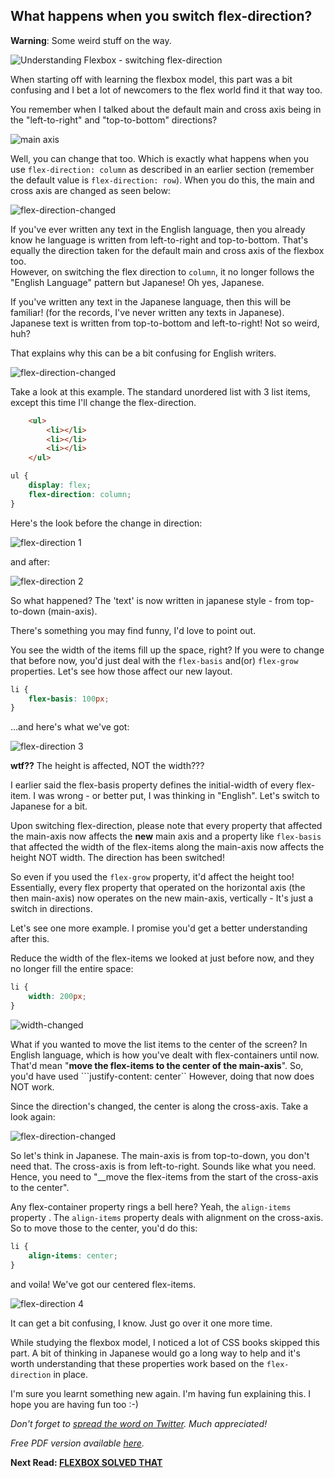 ## What happens when you switch flex-direction?
**Warning**: Some weird stuff on the way.

![Understanding Flexbox - switching flex-direction](http://i.imgur.com/ILmpwiY.jpg)

When starting off with learning the flexbox model, this part was a bit confusing and I bet a lot of newcomers to the flex world find it that way too.

You remember when I talked about the default main and cross axis being in the "left-to-right" and "top-to-bottom" directions?

![main axis](http://i.imgur.com/8DgaIMV.jpg)

Well, you can change that too. Which is exactly what happens when you use ```flex-direction: column``` as described in an earlier section (remember the default value is ```flex-direction: row```). When you do this, the main and cross axis are changed as seen below:

![flex-direction-changed](http://i.imgur.com/DrkcwNn.jpg)

If you've ever written any text in the English language, then you already know he language is written from left-to-right and top-to-bottom. That's equally the direction taken for the default main and cross axis of the flexbox too.  
However, on switching the flex direction to ```column```, it no longer follows the "English Language" pattern but Japanese! Oh yes, Japanese.

If you've written any text in the Japanese language, then this will be familiar! (for the records, I've never written any texts in Japanese). Japanese text is written from top-to-bottom and left-to-right! Not so weird, huh?

That explains why this can be a bit confusing for English writers.

![flex-direction-changed](http://i.imgur.com/DrkcwNn.jpg)

Take a look at this example. The standard unordered list with 3 list items, except this time I'll change the flex-direction.

```html
	<ul>
		<li></li>
		<li></li>
		<li></li>
	</ul>
```

```css
ul {
	display: flex;
	flex-direction: column;
}

```

Here's the look before the change in direction:

![flex-direction 1](http://i.imgur.com/jz0P0QE.png)

and after:

![flex-direction 2](http://i.imgur.com/5JvhewK.png)

So what happened?
The 'text' is now written in japanese style - from top-to-down (main-axis).

There's something you may find funny, I'd love to point out.

You see the width of the items fill up the space, right? If you were to change that before now, you'd just deal with the ```flex-basis``` and(or) ```flex-grow``` properties. Let's see how those affect our new layout.

```css
li {
	flex-basis: 100px;
}
```
...and here's what we've got:

![flex-direction 3](http://i.imgur.com/VLcqEBU.png)

__wtf??__ The height is affected, NOT the width???

I earlier said the flex-basis property defines the initial-width of every flex-item. I was wrong - or better put, I was thinking in "English". Let's switch to Japanese for a bit.

Upon switching flex-direction, please note that every property that affected the main-axis now affects the __new__ main axis and a property like ```flex-basis``` that affected the width of the flex-items along the main-axis now affects the height NOT width. The direction has been switched!

So even if you used the ```flex-grow``` property, it'd affect the height too!
Essentially, every flex property that operated on the horizontal axis (the then main-axis) now operates on the new main-axis, vertically - It's just a switch in directions.

Let's see one more example. I promise you'd get a better understanding after this.

Reduce the width of the flex-items we looked at just before now, and they no longer fill the entire space:

```css
li {
	width: 200px;
}
```

![width-changed](http://i.imgur.com/rrrIB19.png)

What if you wanted to move the list items to the center of the screen?
In English language, which is how you've dealt with flex-containers until now. That'd mean "__move the flex-items to the center of the main-axis__". So, you'd have used ```justify-content: center``
However, doing that now does NOT work.

Since the direction's changed, the center  is along the cross-axis. Take a look again:

![flex-direction-changed](http://i.imgur.com/DrkcwNn.jpg)

So let's think in Japanese. The main-axis is from top-to-down, you don't need that. The cross-axis is from left-to-right. Sounds like what you need.
Hence, you need to "__move the flex-items from the start of the cross-axis to the center".

Any flex-container property rings a bell here? Yeah, the ```align-items``` property . The `align-items` property deals with alignment on the cross-axis. So to move those to the center, you'd do this:

```css
li {
	align-items: center;
}
```
and voila! We've got our centered flex-items.

![flex-direction 4](http://i.imgur.com/dc7IVs8.png)

It can get a bit confusing, I know. Just go over it one more time.

While studying the flexbox model, I noticed a lot of CSS books skipped this part. A bit of thinking in Japanese would go a long way to help and it's worth understanding that these properties work based on the ```flex-direction``` in place.


I'm sure you learnt something new again. I'm having fun explaining this. I hope you are having fun too :-)

_Don't forget to [spread the word on Twitter](http://ctt.ec/wZ5U9). Much appreciated!_  

_Free PDF version available [here](bit.ly/und_f)._

**Next Read: [FLEXBOX SOLVED THAT](https://github.com/ohansemmanuel/Understanding-Flexbox/blob/master/07.%20Flexbox%20solved%20that/readme.md)**
